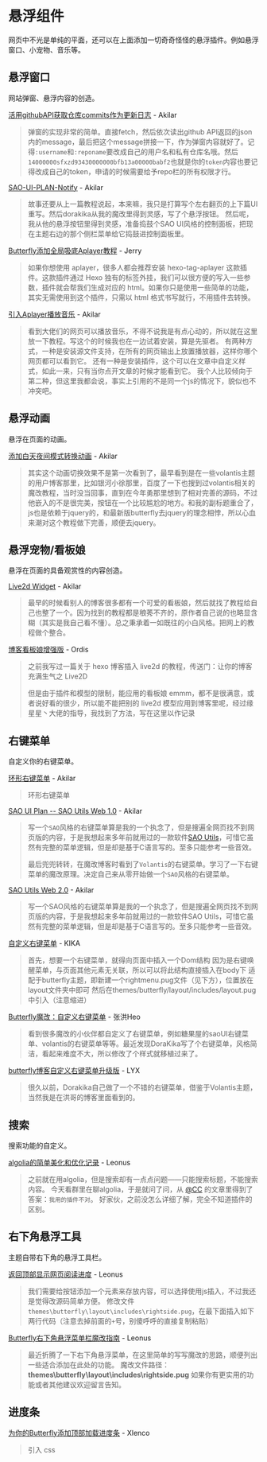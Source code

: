# 悬浮组件

网页中不光是单纯的平面，还可以在上面添加一切奇奇怪怪的悬浮插件。例如悬浮窗口、小宠物、音乐等。

## 悬浮窗口

网站弹窗、悬浮内容的创造。	

[活用githubAPI获取仓库commits作为更新日志](https://akilar.top/posts/13a399e3/) - Akilar

> 弹窗的实现非常的简单。直接fetch，然后依次读出github API返回的json内的message，最后把这个message拼接一下，作为弹窗内容就好了。记得`:username`和`:reponame`要改成自己的用户名和私有仓库名哦。然后`14000000sfxzd93430000000bfb13a00000babf2`也就是你的`token`内容也要记得改成自己的token，申请的时候需要给予repo栏的所有权限才行。

[SAO-UI-PLAN-Notify](https://akilar.top/posts/d0d69f76/) - Akilar

> 故事还要从上一篇教程说起，本来嘛，我只是打算写个左右翻页的上下篇UI重写。然后dorakika从我的魔改里得到灵感，写了个悬浮按钮。
> 然后呢，我从他的悬浮按钮里得到灵感，准备捣鼓个SAO UI风格的控制面板，把现在主题右边的那个侧栏菜单给它捣鼓进控制面板里。

[Butterfly添加全局吸底Aplayer教程](https://butterfly.js.org/posts/507c070f/) - Jerry

> 如果你想使用 aplayer，很多人都会推荐安装 hexo-tag-aplayer 这款插件。这款插件通过 Hexo 独有的标签外挂，我们可以很方便的写入一些参数，插件就会帮我们生成对应的 html。如果你只是使用一些简单的功能，其实无需使用到这个插件，只需以 html 格式书写就行，不用插件去转换。
>

[引入Aplayer播放音乐](https://akilar.top/posts/3afa069a/) - Akilar

> 看到大佬们的网页可以播放音乐，不得不说我是有点心动的，所以就在这里放一下教程。写这个的时候我也在一边试着安装，算是先驱者。
> 有两种方式，一种是安装源文件支持，在所有的网页输出上放置播放器，这样你哪个网页都可以看到它。
> 还有一种是安装插件，这个可以在文章中自定义样式，如此一来，只有当你点开文章的时候才能看到它。
> 我个人比较倾向于第二种，但这里我都会说，事实上引用的不是同一个js的情况下，貌似也不冲突吧。

## 悬浮动画

悬浮在页面的动画。

[添加白天夜间模式转换动画](https://akilar.top/posts/d9550c81/) - Akilar

> 其实这个动画切换效果不是第一次看到了，最早看到是在一些volantis主题的用户博客那里，比如银河小徐那里，百度了一下也搜到过volantis相关的魔改教程，当时没当回事，直到在今年勇那里想到了相对完善的源码，不过他嵌入的不是很完美，按钮在一个比较尴尬的地方。和我的副标题重合了，js也是依赖于jquery的，和最新版butterfly去jquery的理念相悖，所以心血来潮对这个教程做下完善，顺便去jquery。

## 悬浮宠物/看板娘

悬浮在页面的具备观赏性的内容创造。

[Live2d Widget](https://akilar.top/posts/5b8f515f/) - Akilar

> 最早的时候看别人的博客很多都有一个可爱的看板娘，然后就找了教程给自己也整了一个。因为找到的教程都是稂莠不齐的，原作者自己说的也略显含糊（其实是我自己看不懂）。总之秉承着一如既往的小白风格。把网上的教程做个整合。

[博客看板娘增强版](https://imbhj.com/37579d1/) - Ordis

> 之前我写过一篇关于 hexo 博客插入 live2d 的教程，传送门：让你的博客充满生气之 Live2D
>
> 但是由于插件和模型的限制，能应用的看板娘 emmm，都不是很满意，或者说好看的很少，所以能不能把别的 live2d 模型应用到博客里呢，经过缘星星丶大佬的指导，我找到了方法，写在这里以作记录

## 右键菜单

自定义你的右键菜单。

[环形右键菜单](https://akilar.top/posts/8eb79430/) - Akilar

> 环形右键菜单

[SAO UI Plan -- SAO Utils Web 1.0](https://akilar.top/posts/3b4c07bd/) - Akilar

> 写一个`SAO`风格的右键菜单算是我的一个执念了，但是搜遍全网页找不到网页版的内容，于是我想起来多年前就用过的一款软件[SAO Utils](http://www.gpbeta.com/post/develop/sao-utils/)，可惜它虽然有完整的菜单逻辑，但是却是基于C语言写的。至多只能参考一些音效。
>
> 最后兜兜转转，在魔改博客时看到了`Volantis`的右键菜单。学习了一下右键菜单的魔改原理。决定自己来从零开始做一个`SAO`风格的右键菜单。

[SAO Utils Web 2.0](https://akilar.top/posts/fd243d7/) - Akilar

> 写一个SAO风格的右键菜单算是我的一个执念了，但是搜遍全网页找不到网页版的内容，于是我想起来多年前就用过的一款软件SAO Utils，可惜它虽然有完整的菜单逻辑，但是却是基于C语言写的。至多只能参考一些音效。

[自定义右键菜单](https://dorakika.cn/p/20220118.html) - KIKA

> 首先，想要一个右键菜单，就得向页面中插入一个Dom结构
> 因为是右键唤醒菜单，与页面其他元素无关联，所以可以将此结构直接插入在body下
> 适配于butterfly主题，即新建一个rightmenu.pug文件（见下方），位置放在layout文件夹中即可
> 然后在themes/butterfly/layout/includes/layout.pug中引入（注意缩进）

[Butterfly魔改：自定义右键菜单](https://blog.zhheo.com/p/5e931b65.html) - 张洪Heo

> 看到很多魔改的小伙伴都自定义了右键菜单，例如糖果屋的saoUI右键菜单、volantis的右键菜单等等。最近发现DoraKika写了个右键菜单，风格简洁，看起来难度不大，所以修改了个样式就移植过来了。

[butterfly博客自定义右键菜单升级版](https://yisous.xyz/posts/11eb4aac/) - LYX

> 很久以前，Dorakika自己做了一个不错的右键菜单，借鉴于Volantis主题，当然我是在洪哥的博客里面看到的。

## 搜索

搜索功能的自定义。

[algolia的简单美化和优化记录](https://blog.leonus.cn/2022/algolia.html) - Leonus

> 之前就在用algolia，但是搜索却有一点点问题——只能搜索标题，不能搜索内容。
> 今天看群里在聊algolia，于是就问了问，从 [@CC](https://blog.ccknbc.cc/) 的文章里得到了答案：`我用的插件不对`。
> 好家伙，之前没怎么详细了解，完全不知道插件的区别。

## 右下角悬浮工具

主题自带右下角的悬浮工具栏。

[返回顶部显示网页阅读进度](https://blog.leonus.cn/2022/percent.html) - Leonus

> 我们需要给按钮添加一个元素来存放内容，可以选择使用js插入，不过我还是觉得改源码简单方便。
> 修改文件`themes\butterfly\layout\includes\rightside.pug`，在最下面插入如下两行代码（注意去掉前面的`+`号，别傻呼呼的直接复制粘贴）

[Butterfly右下角悬浮菜单栏魔改指南](https://blog.leonus.cn/2022/rightside.html) - Leonus

> 最近折腾了一下右下角悬浮菜单，在这里简单的写写魔改的思路，顺便列出一些适合添加在此处的功能。
> 魔改文件路径：**themes\butterfly\layout\includes\rightside.pug**
> 如果你有更实用的功能或者其他建议欢迎留言告知。

## 进度条

[为你的Butterfly添加顶部加载进度条](https://xlenco.eu.org/posts/769f.html) - Xlenco

> 引入 css